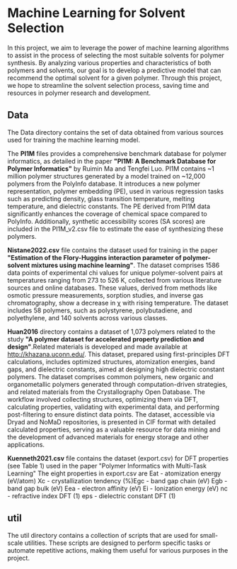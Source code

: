  # Machine Learning for Solvent Selection

 In this project, we aim to leverage the power of machine learning algorithms to assist in the process of selecting the most suitable solvents for polymer synthesis. By analyzing various properties and characteristics of both polymers and solvents, our goal is to develop a predictive model that can recommend the optimal solvent for a given polymer. Through this project, we hope to streamline the solvent selection process, saving time and resources in polymer research and development. 

## Data

The Data directory contains the set of data obtained from various sources used for training the machine learning model.

The **PI1M** files provides a comprehensive benchmark database for polymer informatics, as detailed in the paper **"PI1M: A Benchmark Database for Polymer Informatics"** by Ruimin Ma and Tengfei Luo. PI1M contains ~1 million polymer structures generated by a model trained on ~12,000 polymers from the PolyInfo database. It introduces a new polymer representation, polymer embedding (PE), used in various regression tasks such as predicting density, glass transition temperature, melting temperature, and dielectric constants. The PE derived from PI1M data significantly enhances the coverage of chemical space compared to PolyInfo. Additionally, synthetic accessibility scores (SA scores) are included in the PI1M_v2.csv file to estimate the ease of synthesizing these polymers.

**Nistane2022.csv** file contains the dataset used for training in the paper **"Estimation of the Flory-Huggins interaction parameter of polymer-solvent mixtures using machine learning"**. The dataset comprises 1586 data points of experimental chi values for unique polymer-solvent pairs at temperatures ranging from 273 to 526 K, collected from various literature sources and online databases. These values, derived from methods like osmotic pressure measurements, sorption studies, and inverse gas chromatography, show a decrease in 
χ with rising temperature. The dataset includes 58 polymers, such as polystyrene, polybutadiene, and polyethylene, and 140 solvents across various classes.

**Huan2016** directory contains a dataset of 1,073 polymers related to the study **"A polymer dataset for accelerated property prediction and design"**.Related materials is developed and made available at http://khazana.uconn.edu/. This dataset, prepared using first-principles DFT calculations, includes optimized structures, atomization energies, band gaps, and dielectric constants, aimed at designing high dielectric constant polymers. The dataset comprises common polymers, new organic and organometallic polymers generated through computation-driven strategies, and related materials from the Crystallography Open Database. The workflow involved collecting structures, optimizing them via DFT, calculating properties, validating with experimental data, and performing post-filtering to ensure distinct data points. The dataset, accessible via Dryad and NoMaD repositories, is presented in CIF format with detailed calculated properties, serving as a valuable resource for data mining and the development of advanced materials for energy storage and other applications.

 **Kuenneth2021.csv** file contains the dataset (export.csv) for DFT properties (see Table 1) used in the paper "Polymer Informatics with Multi-Task Learning" The eight properties in export.csv are Eat - atomization energy (eV/atom) Xc - crystallization tendency (%)Egc - band gap chain (eV) Egb - band gap bulk (eV) Eea - electron affinity (eV) Ei - Ionization energy (eV) nc - refractive index DFT (1) eps - dielectric constant DFT (1)

## util

The util directory contains a collection of scripts that are used for small-scale utilities. These scripts are designed to perform specific tasks or automate repetitive actions, making them useful for various purposes in the project. 


